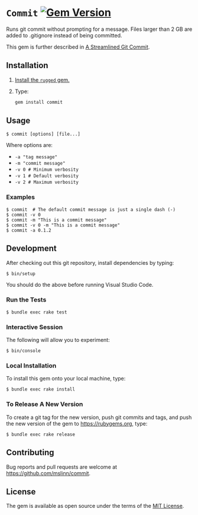 # `Commit` [![Gem Version](https://badge.fury.io/rb/commit.svg)](https://badge.fury.io/rb/commit)

Runs git commit without prompting for a message.
Files larger than 2 GB are added to .gitignore instead of being committed.

This gem is further described in [A Streamlined Git Commit](https://mslinn.com/git/1050-commit.html).


## Installation

1) [Install the `rugged` gem.](https://mslinn.com/git/4400-rugged.html)
2) Type:

    ```ruby
    gem install commit
    ```


## Usage

```shell
$ commit [options] [file...]
```

Where options are:

- `-a "tag message"`
- `-m "commit message"`
- `-v 0 # Minimum verbosity`
- `-v 1 # Default verbosity`
- `-v 2 # Maximum verbosity`


### Examples

```shell
$ commit  # The default commit message is just a single dash (-)
$ commit -v 0
$ commit -m "This is a commit message"
$ commit -v 0 -m "This is a commit message"
$ commit -a 0.1.2
```


## Development

After checking out this git repository, install dependencies by typing:

```shell
$ bin/setup
```

You should do the above before running Visual Studio Code.


### Run the Tests

```shell
$ bundle exec rake test
```


### Interactive Session

The following will allow you to experiment:

```shell
$ bin/console
```


### Local Installation

To install this gem onto your local machine, type:

```shell
$ bundle exec rake install
```


### To Release A New Version

To create a git tag for the new version, push git commits and tags,
and push the new version of the gem to https://rubygems.org, type:

```shell
$ bundle exec rake release
```


## Contributing

Bug reports and pull requests are welcome at https://github.com/mslinn/commit.


## License

The gem is available as open source under the terms of the [MIT License](https://opensource.org/licenses/MIT).
